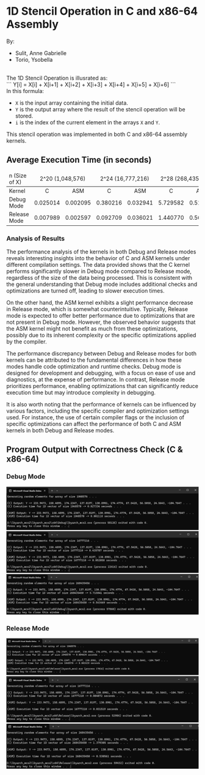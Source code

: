 # 1D Stencil Operation in C and x86-64 Assembly
By:
- Sulit, Anne Gabrielle
- Torio, Ysobella
<br>
The 1D Stencil Operation is illusrated as:
<br>
```
Y[i] = X[i] + X[i+1] + X[i+2] + X[i+3] + X[i+4] + X[i+5] + X[i+6]
```
<br>In this formula:

- `X` is the input array containing the initial data.
- `Y` is the output array where the result of the stencil operation will be stored.
- `i` is the index of the current element in the arrays `X` and `Y`.

This stencil operation was implemented in both C and x86-64 assembly kernels.


## Average Execution Time (in seconds)
<table>
    <thead>
        <tr>
            <td>n (Size of X)</td>
            <td colspan=2 style="text-align: center;">2^20 (1,048,576)</td>
            <td colspan=2 style="text-align: center;">2^24 (16,777,216)</td>
            <td colspan=2 style="text-align: center;">2^28 (268,435,456)</td>
        </tr>
    </thead>
    <tbody>
        <tr>
            <td>Kernel</td>
            <td style="text-align: center;">C</td>
            <td style="text-align: center;">ASM</td>
            <td style="text-align: center;">C</td>
            <td style="text-align: center;">ASM</td>
            <td style="text-align: center;">C</td>
            <td style="text-align: center;">ASM</td>
        </tr>
        <tr>
            <td>Debug Mode</td>
            <td>0.025014</td>
            <td>0.002095</td>
            <td>0.380216</td>
            <td>0.032941</td>
            <td>5.729582</td>
            <td>0.516240</td>
        </tr>
        <tr>
            <td>Release Mode</td>
            <td>0.007989</td>
            <td>0.002597</td>
            <td>0.092709</td>
            <td>0.036021</td>
            <td>1.440770</td>
            <td>0.568849</td>
        </tr>
    </tbody>
</table>

### Analysis of Results

The performance analysis of the kernels in both Debug and Release modes reveals interesting insights into the behavior of C and ASM kernels under different compilation settings. The data provided shows that the C kernel performs significantly slower in Debug mode compared to Release mode, regardless of the size of the data being processed. This is consistent with the general understanding that Debug mode includes additional checks and optimizations are turned off, leading to slower execution times.

On the other hand, the ASM kernel exhibits a slight performance decrease in Release mode, which is somewhat counterintuitive. Typically, Release mode is expected to offer better performance due to optimizations that are not present in Debug mode. However, the observed behavior suggests that the ASM kernel might not benefit as much from these optimizations, possibly due to its inherent complexity or the specific optimizations applied by the compiler.

The performance discrepancy between Debug and Release modes for both kernels can be attributed to the fundamental differences in how these modes handle code optimization and runtime checks. Debug mode is designed for development and debugging, with a focus on ease of use and diagnostics, at the expense of performance. In contrast, Release mode prioritizes performance, enabling optimizations that can significantly reduce execution time but may introduce complexity in debugging.

It is also worth noting that the performance of kernels can be influenced by various factors, including the specific compiler and optimization settings used. For instance, the use of certain compiler flags or the inclusion of specific optimizations can affect the performance of both C and ASM kernels in both Debug and Release modes.

## Program Output with Correctness Check (C & x86-64)
### Debug Mode
![Vector Size: 2-20](Screenshots/dm-1.png)
![Vector Size: 2-24](Screenshots/dm-2.png)
![Vector Size: 2-28](Screenshots/dm-3.png)
### Release Mode
![Vector Size: 2-20](Screenshots/rm-1.png)
![Vector Size: 2-24](Screenshots/rm-2.png)
![Vector Size: 2-28](Screenshots/rm-3.png)